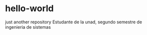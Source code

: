 # hello-world
just another repository
Estudante de la unad, segundo semestre de ingenieria de sistemas
